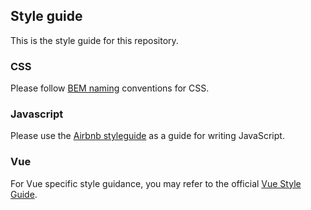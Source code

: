 ## Style guide

This is the style guide for this repository.

### CSS

Please follow [BEM naming](https://getbem.com/introduction/) conventions for CSS.

### Javascript

Please use the [Airbnb styleguide](https://github.com/airbnb/javascript) as a guide for writing JavaScript.

### Vue

For Vue specific style guidance, you may refer to the official [Vue Style Guide](https://v2.vuejs.org/v2/style-guide/?redirect=true).
